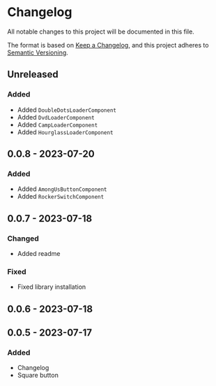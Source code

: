 # Changelog

All notable changes to this project will be documented in this file.

The format is based on [Keep a Changelog](https://keepachangelog.com/en/1.0.0/),
and this project adheres to [Semantic Versioning](https://semver.org/spec/v2.0.0.html).

## Unreleased
### Added
- Added `DoubleDotsLoaderComponent`
- Added `DvdLoaderComponent`
- Added `CampLoaderComponent`
- Added `HourglassLoaderComponent`

## 0.0.8 - 2023-07-20
### Added
- Added `AmongUsButtonComponent`
- Added `RockerSwitchComponent`

## 0.0.7 - 2023-07-18
### Changed
- Added readme

### Fixed
- Fixed library installation

## 0.0.6 - 2023-07-18

## 0.0.5 - 2023-07-17
### Added
- Changelog
- Square button

